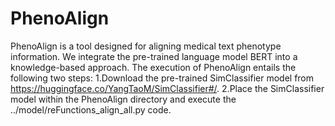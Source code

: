 # PhenoAlign
PhenoAlign is a tool designed for aligning medical text phenotype information. We integrate the pre-trained language model BERT into a knowledge-based approach. The execution of PhenoAlign entails the following two steps:
1.Download the pre-trained SimClassifier model from https://huggingface.co/YangTaoM/SimClassifier#/.
2.Place the SimClassifier model within the PhenoAlign directory and execute the ../model/reFunctions_align_all.py code.
